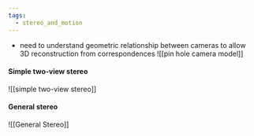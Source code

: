 ```yaml
---
tags:
  - stereo_and_motion
---
```

- need to understand geometric relationship between cameras to allow 3D reconstruction from correspondences
![[pin hole camera model]]
#### Simple two-view stereo
![[simple two-view stereo]]
#### General stereo
![[General Stereo]]